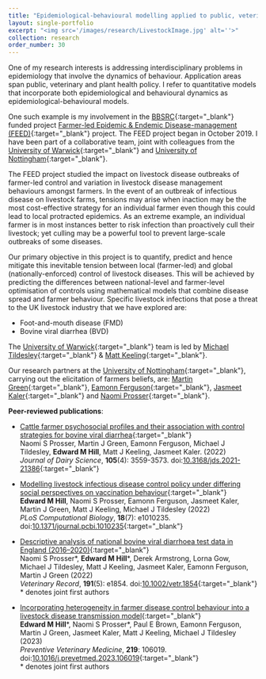 ```yaml
---
title: "Epidemiological-behavioural modelling applied to public, veterinary and plant health"
layout: single-portfolio
excerpt: "<img src='/images/research/LivestockImage.jpg' alt=''>"
collection: research
order_number: 30
---
```


[UoW_link]: https://warwick.ac.uk
[UoN_link]: https://www.nottingham.ac.uk
[UoB_link]: http://www.bristol.ac.uk/?_ga=2.105614851.1683428592.1570613522-1574469779.1562059487

[BBSRC_link]: https://bbsrc.ukri.org

[FEED_link]: https://feed.warwick.ac.uk

[MT_link]: https://warwick.ac.uk/fac/sci/lifesci/people/mtildesley/
[MK_link]: https://www2.warwick.ac.uk/fac/sci/maths/people/staff/matt_keeling/
[EBP_link]: https://www.bristol.ac.uk/people/person/Ellen-Brooks%20Pollock-9ffd9ff9-0949-49c4-97f7-bae51aa23d51/
[MG_link]: https://www.nottingham.ac.uk/vet/people/martin.green
[EF_link]: https://www.nottingham.ac.uk/news/expertiseguide/psychology/professor-eamonn-ferguson.aspx
[JK_link]: https://www.nottingham.ac.uk/news/expertiseguide/veterinary-medicine-science/dr-jasmeet-kaler.aspx
[NP_link]: https://www.nottingham.ac.uk/research/groups/biobank/people/naomi.prosser

One of my research interests is addressing interdisciplinary problems in epidemiology that involve the dynamics of behaviour. Application areas span public, veterinary and plant health policy. I refer to quantitative models that incorporate both epidemiological and behavioural dynamics as epidemiological-behavioural models.

One such example is my involvement in the [BBSRC][BBSRC_link]{:target="_blank"} funded project [Farmer-led Epidemic & Endemic Disease-management (FEED)][FEED_link]{:target="_blank"} project. The FEED project began in October 2019. I have been part of a collaborative team, joint with colleagues from the [University of Warwick][UoW_link]{:target="_blank"} and [University of Nottingham][UoN_link]{:target="_blank"}.

The FEED project studied the impact on livestock disease outbreaks of farmer-led control and variation in livestock disease management behaviours amongst farmers. In the event of an outbreak of infectious disease on livestock farms, tensions may arise when inaction may be the most cost-effective strategy for an individual farmer even though this could lead to local protracted epidemics. As an extreme example, an individual farmer is in most instances better to risk infection than proactively cull their livestock; yet culling may be a powerful tool to prevent large-scale outbreaks of some diseases.

Our primary objective in this project is to quantify, predict and hence mitigate this inevitable tension between local (farmer-led) and global (nationally-enforced) control of livestock diseases. This will be achieved by predicting the differences between national-level and farmer-level optimisation of controls using mathematical models that combine disease spread and farmer behaviour. Specific livestock infections that pose a threat to the UK livestock industry that we have explored are:

* Foot-and-mouth disease (FMD)
* Bovine viral diarrhea (BVD)

The [University of Warwick][UoW_link]{:target="_blank"} team is led by [Michael Tildesley][MT_link]{:target="_blank"} & [Matt Keeling][MK_link]{:target="_blank"}.

Our research partners at the [University of Nottingham][UoN_link]{:target="_blank"}, carrying out the elicitation of farmers beliefs, are: [Martin Green][MG_link]{:target="_blank"}, [Eamonn Ferguson][EF_link]{:target="_blank"}, [Jasmeet Kaler][JK_link]{:target="_blank"} and [Naomi Prosser][NP_link]{:target="_blank"}.

**Peer-reviewed publications**:
* [Cattle farmer psychosocial profiles and their association with control strategies for bovine viral diarrhea](https://www.journalofdairyscience.org/article/S0022-0302(22)00053-4/fulltext){:target="_blank"}<br/>
Naomi S Prosser, Martin J Green, Eamonn Ferguson, Michael J Tildesley, **Edward M Hill**, Matt J Keeling, Jasmeet Kaler. (2022)<br/>
*Journal of Dairy Science*, **105**(4): 3559-3573. doi:[10.3168/jds.2021-21386](https://doi.org/10.3168/jds.2021-21386){:target="_blank"}<br/>

* [Modelling livestock infectious disease control policy under differing social perspectives on vaccination behaviour][vacc_behaviour_generic_model_paper]{:target="_blank"}<br/>
**Edward M Hill**, Naomi S Prosser, Eamonn Ferguson, Jasmeet Kaler, Martin J Green, Matt J Keeling, Michael J Tildesley (2022)<br/>
*PLoS Computational Biology*, **18**(7): e1010235.  
doi:[10.1371/journal.pcbi.1010235][vacc_behaviour_generic_model_doi]{:target="_blank"}

* [Descriptive analysis of national bovine viral diarrhoea test data in England (2016–2020)][BVD_data_paper]{:target="_blank"}<br/>
Naomi S Prosser\*, **Edward M Hill**\*, Derek Armstrong, Lorna Gow, Michael J Tildesley, Matt J Keeling, Jasmeet Kaler, Eamonn Ferguson, Martin J Green (2022)<br/>
*Veterinary Record*, **191**(5): e1854. doi:[10.1002/vetr.1854][BVD_data_doi]{:target="_blank"}<br/>
\* denotes joint first authors

* [Incorporating heterogeneity in farmer disease control behaviour into a livestock disease transmission model](https://www.sciencedirect.com/science/article/pii/S0167587723001836){:target="_blank"}<br/>
**Edward M Hill**\*, Naomi S Prosser\*, Paul E Brown, Eamonn Ferguson, Martin J Green, Jasmeet Kaler, Matt J Keeling, Michael J Tildesley (2023)<br/>
*Preventive Veterinary Medicine*, **219**: 106019. doi:[10.1016/j.prevetmed.2023.106019](https://doi.org/10.1016/j.prevetmed.2023.106019){:target="_blank"}<br/>
\* denotes joint first authors


[vacc_behaviour_generic_model_paper]: https://doi.org/10.1371/journal.pcbi.1010235
[vacc_behaviour_generic_model_doi]: https://doi.org/10.1371/journal.pcbi.1010235

[BVD_data_paper]: https://bvajournals.onlinelibrary.wiley.com/doi/full/10.1002/vetr.1854
[BVD_data_doi]: https://doi.org/10.1002/vetr.1854
